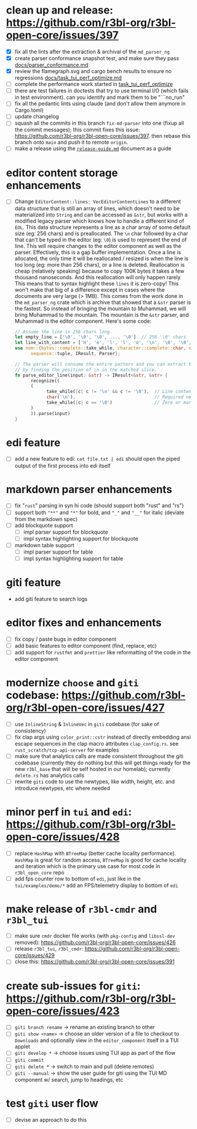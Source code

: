 # clean up and release: https://github.com/r3bl-org/r3bl-open-core/issues/397

- [x] fix all the lints after the extraction & archival of the `md_parser_ng`
- [x] create parser conformance snapshot test, and make sure they pass
      [docs/parser_conformance.md](docs/parser_conformance.md)
- [x] review the flamegraph.svg and cargo bench results to ensure no regressions
      [docs/task_tui_perf_optimize.md](docs/task_tui_perf_optimize.md)
- [ ] complete the performance work started in [task_tui_perf_optimize](docs/task_tui_perf_optimize.md)
- [ ] there are test failures in doctests that try to use terminal I/O (which fails in test
      environment). can you identify and mark them to be "```no_run"
- [ ] fix all the pedantic lints using claude (and don't allow them anymore in Cargo.toml)
- [ ] update changelog
- [ ] squash all the commits in this branch `fix-md-parser` into one (fixup all the commit
      messages); this commit fixes this issue:
      <https://github.com/r3bl-org/r3bl-open-core/issues/397>. then rebase this branch onto `main`
      and push it to remote `origin`.
- [ ] make a release using the [`release-guide.md`](docs/release-guide.md) document as a guide

# editor content storage enhancements

- [ ] Change `EditorContent::lines: VecEditorContentLines` to a different data structure that is
      still an array of lines, which doesn't need to be materialized into `String` and can be
      accessed as `&str`, but works with a modified legacy parser which knows how to handle a
      different kind of `EOL`. This data structure represents a line as a char array of some default
      size (eg: 256 chars) and is preallocated. The `\n` char followed by a char that can't be typed
      in the editor (eg: `\0`) is used to represent the end of line. This will require changes to
      the editor component as well as the parser. Effectively, this is a gap buffer implementation.
      Once a line is allocated, the only time it will be reallocated / resized is when the line is
      too long (eg: more than 256 chars), or a line is deleted. Reallocation is cheap (relatively
      speaking) because to copy 100K bytes it takes a few thousand nanoseconds. And this
      reallocation will only happen rarely. This means that to syntax highlight these `lines` it is
      zero-copy! This won't make that big of a difference except in cases where the documents are
      very large (> 1MB). This comes from the work done in the `md_parser_ng` crate which is archive
      that showed that a `&str` parser is the fastest. So instead of bringing the mountain to
      Muhammad, we will bring Muhammad to the mountain. The mountain is the `&str` parser, and
      Muhammad is the editor component. Here's some code:

  ```rust
  // Assume the line is 256 chars long.
  let empty_line = ['\0', '\0', '\0', ..., '\0']  // 256 '\0' chars
  let line_with_content = ['H', 'e', 'l', 'l', 'o', '\n', '\0', '\0', ..., '\0']
  use nom::{bytes::complete::take_while, character::complete::char, combinator::recognize,
        sequence::tuple, IResult, Parser};

  // The parser will consume the entire pattern and you can extract the actual content
  // by finding the position of \n in the matched slice.
  fn parse_editor_line(input: &str) -> IResult<&str, &str> {
        recognize((
        (
              take_while(|c| c != '\n' && c != '\0'),  // Line content
              char('\n'),                              // Required newline
              take_while(|c| c == '\0')                // Zero or more null padding
        )
        )).parse(input)
  }
  ```

# edi feature

- [ ] add a new feature to edi: `cat file.txt | edi` should open the piped output of the first
      process into edi itself

# markdown parser enhancements

- [ ] fix "`rust`" parsing in syn hi code (should support both "rust" and "rs")
- [ ] support both `"**"` and `"*"` for bold, and `"_"` and `"__"` for italic (deviate from the
      markdown spec)
- [ ] add blockquote support
  - [ ] impl parser support for blockquote
  - [ ] impl syntax highlighting support for blockquote
- [ ] markdown table support
  - [ ] impl parser support for table
  - [ ] impl syntax highlighting support for table

# giti feature

- add giti feature to search logs

# editor fixes and enhancements

- [ ] fix copy / paste bugs in editor component
- [ ] add basic features to editor component (find, replace, etc)
- [ ] add support for `rustfmt` and `prettier` like reformatting of the code in the editor component

# modernize `choose` and `giti` codebase: https://github.com/r3bl-org/r3bl-open-core/issues/427

- [ ] use `InlineString` & `InlineVec` in `giti` codebase (for sake of consistency)
- [ ] fix clap args using `color_print::cstr` instead of directly embedding ansi escape sequences in
      the clap macro attributes `clap_config.rs`. see `rust_scratch/tcp-api-server` for examples
- [ ] make sure that analytics calls are made consistent throughout the giti codebase (currently
      they do nothing but this will get things ready for the new `r3bl_base` that will be self
      hosted in our homelab); currently `delete.rs` has analytics calls
- [ ] rewrite `giti` code to use the newtypes, like width, height, etc. and introduce newtypes, etc
      where needed

# minor perf in `tui` and `edi`: https://github.com/r3bl-org/r3bl-open-core/issues/428

- [ ] replace `HashMap` with `BTreeMap` (better cache locality performance). `HashMap` is great for
      random access, `BTreeMap` is good for cache locality and iteration which is the primary use
      case for most code in `r3bl_open_core` repo
- [ ] add fps counter row to bottom of `edi`, just like in the `tui/examples/demo/*` add an
      FPS/telemetry display to bottom of `edi`

# make release of `r3bl-cmdr` and `r3bl_tui`

- [ ] make sure `cmdr` docker file works (with `pkg-config` and `libssl-dev` removed):
      https://github.com/r3bl-org/r3bl-open-core/issues/426
- [ ] release `r3bl_tui`, `r3bl_cmdr`: https://github.com/r3bl-org/r3bl-open-core/issues/429
- [ ] close this: https://github.com/r3bl-org/r3bl-open-core/issues/391

# create sub-issues for `giti`: https://github.com/r3bl-org/r3bl-open-core/issues/423

- [ ] `giti branch rename` -> rename an existing branch to other
- [ ] `giti show <name>` -> choose an older version of a file to checkout to `Downloads` and
      optionally view in the `editor_component` itself in a TUI applet
- [ ] `giti develop *` -> choose issues using TUI app as part of the flow
- [ ] `giti commit`
- [ ] `giti delete *` -> switch to main and pull (delete remotes)
- [ ] `giti --manual` -> show the user guide for giti using the TUI MD component w/ search, jump to
      headings, etc

# test `giti` user flow

- [ ] devise an approach to do this
